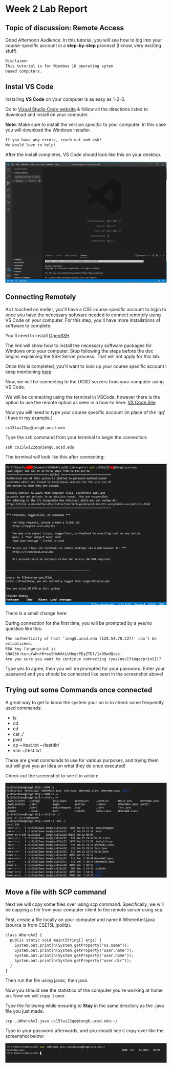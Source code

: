 
# Week 2 Lab Report

## Topic of discussion: Remote Access

Good Afternoon Audience. In this tutorial, you will see how to log into your course-specific account in a **step-by-step** process! (I know, very exciting stuff)

```
Disclaimer 
This tutorial is for Windows 10 operating sytem
based computers.
```

## Instal VS Code

Installing **VS Code** on your computer is as easy as 1-2-3. 

Go to [Visual Studio Code website](https://code.visualstudio.com/) & follow all the directions listed to download and install on your computer. 

**Note**: Make sure to install the version *specific* to your computer. In this case
you will download the Windows installer.

```
If you have any errors, reach out and ask! 
We would love to help!
```

After the install completes, VS Code should look like this on your desktop.

![Image](./screenshots/vscode.PNG)


## Connecting Remotely

As I touched on earlier, you'll have a CSE course specific account to login to once you have the necessary software needed to connect remotely using VS Code on your computer.
For this step, you'll have more installations of software to complete.

You'll need to install [OpenSSH](https://docs.microsoft.com/en-us/windows-server/administration/openssh/openssh_install_firstuse)

The link will show how to install the necessary software packages for Windows onto your computer. Stop following the steps before the doc begins explaining the SSH Server process. That will not apply for this lab.

Once this is completed, you'll want to look up your course specific account I keep mentioning [here](https://sdacs.ucsd.edu/~icc/index.php)


Now, we will be connecting to the UCSD servers from your computer using VS Code. 

We will be connecting using the terminal in VSCode, however there is the option to use the remote option as seen in a how-to here: [VS Code Site](https://code.visualstudio.com/docs/remote/ssh#_connect-to-a-remote-host). 

Now you will need to type your course specific account (in place of the 'qq' I have in my example.)

```
cs15lwi22qq@ieng6.ucsd.edu
```

Type the *ssh* command from your terminal to begin the connection:
```
ssh cs15lwi22qq@ieng6.ucsd.edu
```

The terminal will look like this after connecting:

![Image](./screenshots/remoteconnect.PNG)

There is a small change here:

During connection for the first time, you will be prompted by a yes/no question like this:

```
The authenticity of host 'ieng6.ucsd.edu (128.54.70.227)' can't be established.
RSA key fingerprint is SHA256:ksruYwhnYH+sySHnHAtLUHngrPEyZTDl/1x99wUQcec.
Are you sure you want to continue connecting (yes/no/[fingerprint])? 
```

Type yes to agree, then you will be prompted for your password. Enter your password and you should be connected like seen in the screenshot above!

## Trying out some Commands once connected

A great way to get to know the system your on is to check some frequently used commands:


* ls
* cd
* cd
* cat ./
* pwd
* cp ~/test.txt ~/testdir/
* vim ~/test.txt

These are great commands to use for various purposes, and trying them out will give you an idea on what they do once executed!

Check out the screenshot to see it in action:

![Image](./screenshots/tryingcmds.PNG)

## Move a file with SCP command

Next we will copy some files over using scp command.
Specifically, we will be copying a file from your computer client to the remote server using scp.

First, create a file locally on your computer and name it WhereAmI.java (source is from CSE15L jpolitz).

```
class WhereAmI {
  public static void main(String[] args) {
    System.out.println(System.getProperty("os.name"));
    System.out.println(System.getProperty("user.name"));
    System.out.println(System.getProperty("user.home"));
    System.out.println(System.getProperty("user.dir"));
  }
}
```

Then run the file using javac, then java. 

Now you should see the statistics of the computer you're working at home on. Now we will copy it over.

Type the following while ensuring to **Stay** in the same directory as the .java file you just made.

```
scp ./WhereAmI.java cs15lwi22qq@ieng6.ucsd.edu:~/
```

Type in your password afterwards, and you should see it copy over like the screenshot below:

![Image](./screenshots/scpex.PNG)









